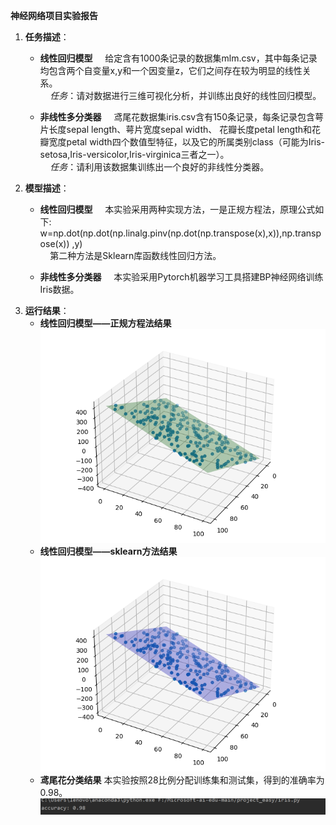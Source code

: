 **神经网络项目实验报告**
1. **任务描述**：
    - **线性回归模型**
    &nbsp;&nbsp;&nbsp;&nbsp;给定含有1000条记录的数据集mlm.csv，其中每条记录均包含两个自变量x,y和一个因变量z，它们之间存在较为明显的线性关系。  
    &nbsp;&nbsp;&nbsp;&nbsp;*任务*：请对数据进行三维可视化分析，并训练出良好的线性回归模型。
    
    - **非线性多分类器**
    &nbsp;&nbsp;&nbsp;&nbsp;鸢尾花数据集iris.csv含有150条记录，每条记录包含萼片长度sepal length、萼片宽度sepal width、 花瓣长度petal length和花瓣宽度petal width四个数值型特征，以及它的所属类别class（可能为Iris-setosa,Iris-versicolor,Iris-virginica三者之一）。  
    &nbsp;&nbsp;&nbsp;&nbsp;*任务*：请利用该数据集训练出一个良好的非线性分类器。
2. **模型描述**：
    - **线性回归模型**
     &nbsp;&nbsp;&nbsp;&nbsp;本实验采用两种实现方法，一是正规方程法，原理公式如下:  
     w=np.dot(np.dot(np.linalg.pinv(np.dot(np.transpose(x),x)),np.transpose(x)) ,y)  
     &nbsp;&nbsp;&nbsp;&nbsp;第二种方法是Sklearn库函数线性回归方法。
    
    - **非线性多分类器**
    &nbsp;&nbsp;&nbsp;&nbsp;本实验采用Pytorch机器学习工具搭建BP神经网络训练Iris数据。
3. **运行结果**：
    - **线性回归模型——正规方程法结果**
        ![Alt text](/linear_regression/result_matrix.png)
    - **线性回归模型——sklearn方法结果**
    	![Alt text](/linear_regression/result_sklearn.png)
    - **鸢尾花分类结果**
    	本实验按照28比例分配训练集和测试集，得到的准确率为0.98。
     	![Alt text](/iris/accuracy.PNG)
